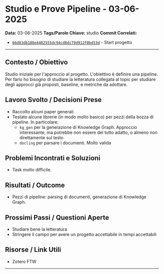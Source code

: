 # Studio e Prove Pipeline - 03-06-2025

**Data:** 03-06-2025
**Tags/Parole Chiave:** studio
**Commit Correlati:**

*   [`66d83db188e4402555dc94cd8dc79d912f0bd53d`](https://github.com/mattiacurri/NLP/commit/66d83db188e4402555dc94cd8dc79d912f0bd53d) - Start progetto

---

## Contesto / Obiettivo

Studio iniziale per l'approccio al progetto. L'obiettivo è definire una pipeline. Per farlo ho bisogno di studiare la letteratura collegata al topic per studiare degli approcci già proposti, baseline, e metriche da adottare.

## Lavoro Svolto / Decisioni Prese

*   Raccolto alcuni paper generali
*   Testato alcune librerie (in modo molto basico) per pezzi della bozza di pipeline. In particolare:
    *   `kg_gen` per la generazione di Knowledge Graph. Approccio interessante, ma potrebbe non essere del tutto adatto, o almeno non direttamente sul testo 
    *   `docling` per parsare i documenti. Molto valida

## Problemi Incontrati e Soluzioni

*   Task molto difficile.

## Risultati / Outcome

*   Pezzi di pipeline: parsing di documenti, generazione di Knowledge Graph.

## Prossimi Passi / Questioni Aperte

*   Studiare bene la letteratura
*   Stringere il campo per avere un progetto accettabile in tempi accettabili

## Risorse / Link Utili

*   Zotero FTW

---